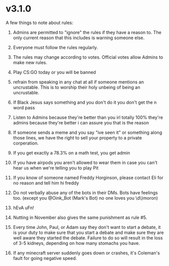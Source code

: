 <meta name="description" content="Charlie's ruleset. Mostly memes" />
<meta name="author" content="Charlie">

# v3.1.0 

A few things to note about rules:

1.  Admins are permitted to "ignore" the rules if they have a reason to. The only current reason that this includes is warning someone else.
2.  Everyone must follow the rules regularly.
3.  The rules may change according to votes. Official votes allow Admins to make new rules.

1.  Play CS:GO today or you will be banned
2.  refrain from speaking in any chat at all if someone mentions an uncrustable. This is to worship their holy unbeing of being an uncrustable.
3.  If Black Jesus says something and you don't do it you don't get the n word pass
4.  Listen to Admins because they're better than you irl totally 100% they're admins because they're better i can assure you that is the reason
5.  If someone sends a meme and you say "ive seen it" or something along those lines, we have the right to sell your property to a private corperation.
6.  If you get exactly a 78.3% on a math test, you get admin
7.  If you have airpods you aren't allowed to wear them in case you can't hear us when we're telling you to play Pit
8.  If you know of someone named Freddy Horginson, please contact Eli for no reason and tell him hi freddy
9.  Do not verbally abuse any of the bots in their DMs. Bots have feelings too. (except you @Oink\_Bot (Mark's Bot) no one loves you \\d\\)moron)
10.  hEvA uFn!
11.  Nutting in November also gives the same punishment as rule #5.
12.  Every time John, Paul, or Adam say they don't want to start a debate, it is your duty to make sure that you start a debate and make sure they are well aware they started the debate. Failure to do so will result in the loss of 3-5 kidneys, depending on how many stomachs you have.
13.  If any minecraft server suddenly goes down or crashes, it's Coleman's fault for going negative speed.